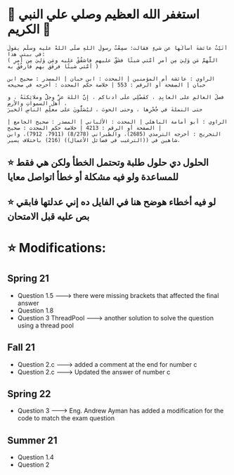 # 🤍 استغفر الله العظيم وصلي علي النبي الكريم 🤍
```
أتَيْتُ عائشةَ أسأَلُها عن شيءٍ فقالت: سمِعْتُ رسولَ اللهِ صلَّى اللهُ عليه وسلَّم يقولُ في بيتي هذا: 
( اللَّهمَّ مَن وَلِيَ مِن أمرِ أمَّتي شيئًا فشَقَّ عليهم فاشقُقْ عليه ومَن وَلِيَ مِن أمرِ أمَّتي شيئًا فرفَق بهم فارفُقْ به )

الراوي : عائشة أم المؤمنين | المحدث : ابن حبان | المصدر : صحيح ابن حبان | الصفحة أو الرقم : 553 | خلاصة حكم المحدث : أخرجه في صحيحه
```
```
فضلُ العالمِ على العابِدِ ، كفَضْلِي علَى أدناكم ، إِنَّ اللهَ عزَّ وجلَّ وملائِكتَهُ ، و أهلَ السمواتِ والأرضِ ،
حتى النملةَ في جُحْرِها ، وحتى الحوتَ ، ليُصَلُّونَ على معلِّمِ الناسِ الخيرَ

الراوي : أبو أمامة الباهلي | المحدث : الألباني | المصدر : صحيح الجامع | الصفحة أو الرقم : 4213 | خلاصة حكم المحدث : صحيح |
التخريج : أخرجه الترمذي (2685)، والطبراني (8/278) (7911، 7912)، وابن شاهين في ((الترغيب في فضائل الأعمال)) (216) باختلاف يسير.
```
## ⭐ الحلول دي حلول طلبة وتحتمل الخطأ ولكن هي فقط للمساعدة ولو فيه مشكلة أو خطأ اتواصل معايا
## ⭐ لو فيه أخطاء هوضح هنا في الفايل ده إني عدلتها فابقي بص عليه قبل الامتحان
# ⭐ Modifications:
## Spring 21
- Question 1.5 ---> there were missing brackets that affected the final answer
- Question 1.8
- Question 3 ThreadPool ---> another solution to solve the question using a thread pool
## Fall 21
- Question 2.c ---> added a comment at the end for number c
- Question 2.c ---> Updated the answer of number c
## Spring 22
- Question 3 ---> Eng. Andrew Ayman has added a modification for the code to match the exam question
## Summer 21 
- Question 1.4
- Question 2
